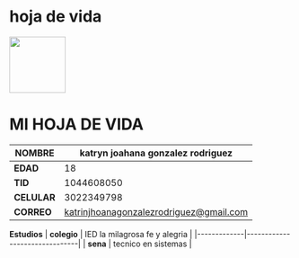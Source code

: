 # hoja de vida


<img src="https://user-images.githubusercontent.com/126477273/221593804-cbcc381e-b937-47c5-9c78-79e9d89cdd0a.jpg" width="100" height="100" />


# MI HOJA DE VIDA 
| **NOMBRE** | katryn joahana gonzalez rodriguez           |
|------------|---------------------------------------------|
| **EDAD**   |    18                                       |
| **TID**    | 1044608050                                  |
| **CELULAR**| 3022349798                                  |
| **CORREO** | katrinjhoanagonzalezrodriguez@gmail.com    |


**Estudios**
| **colegio** | IED la milagrosa fe y alegria |
|-------------|-------------------------------|
| **sena**    |  tecnico en sistemas          |
